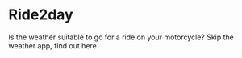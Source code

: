 # Ride2day
Is the weather suitable to go for a ride on your motorcycle? Skip the weather app, find out here
